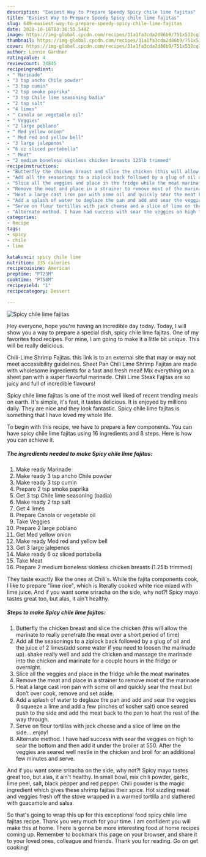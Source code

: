 ```yaml
---
description: "Easiest Way to Prepare Speedy Spicy chile lime fajitas"
title: "Easiest Way to Prepare Speedy Spicy chile lime fajitas"
slug: 649-easiest-way-to-prepare-speedy-spicy-chile-lime-fajitas
date: 2020-10-18T03:36:55.548Z
image: https://img-global.cpcdn.com/recipes/31a1fa3cda2d86b9/751x532cq70/spicy-chile-lime-fajitas-recipe-main-photo.jpg
thumbnail: https://img-global.cpcdn.com/recipes/31a1fa3cda2d86b9/751x532cq70/spicy-chile-lime-fajitas-recipe-main-photo.jpg
cover: https://img-global.cpcdn.com/recipes/31a1fa3cda2d86b9/751x532cq70/spicy-chile-lime-fajitas-recipe-main-photo.jpg
author: Linnie Gardner
ratingvalue: 4
reviewcount: 34845
recipeingredient:
- " Marinade"
- "3 tsp ancho Chile powder"
- "3 tsp cumin"
- "2 tsp smoke paprika"
- "3 tsp Chile lime seasoning badia"
- "2 tsp salt"
- "4 limes"
- " Canola or vegetable oil"
- " Veggies"
- "2 large poblano"
- " Med yellow onion"
- " Med red and yellow bell"
- "3 large jalepenos"
- "6 oz sliced portabella"
- " Meat"
- "2 medium boneless skinless chicken breasts 125lb trimmed"
recipeinstructions:
- "Butterfly the chicken breast and slice the chicken (this will allow the marinate to really penetrate the meat over a short period of time)"
- "Add all the seasonings to a ziplock back followed by a glug of oil and the juice of 2 limes(add some water if you need to loosen the marinade up). shake really well and add the chicken and massage the marinade into the chicken and marinate for a couple hours in the fridge or overnight."
- "Slice all the veggies and place in the fridge while the meat marinates"
- "Remove the meat and place in a strainer to remove most of the marinade"
- "Heat a large cast iron pan with some oil and quickly sear the meat but don’t over cook, remove and set aside."
- "Add a splash of water to deglaze the pan and add and sear the veggies (I squeeze a lime and add a few pinches of kosher salt) once seared push to the side and add the meat back to the pan to heat the rest of the way through."
- "Serve on flour tortillas with jack cheese and a slice of lime on the side....enjoy!"
- "Alternate method. I have had success with sear the veggies on high to sear the bottom and then add it under the broiler at 550. After the veggies are seared well nestle in the chicken and broil for an additional few minutes and serve."
categories:
- Recipe
tags:
- spicy
- chile
- lime

katakunci: spicy chile lime 
nutrition: 235 calories
recipecuisine: American
preptime: "PT23M"
cooktime: "PT58M"
recipeyield: "1"
recipecategory: Dessert

---
```



![Spicy chile lime fajitas](https://img-global.cpcdn.com/recipes/31a1fa3cda2d86b9/751x532cq70/spicy-chile-lime-fajitas-recipe-main-photo.jpg)

Hey everyone, hope you're having an incredible day today. Today, I will show you a way to prepare a special dish, spicy chile lime fajitas. One of my favorites food recipes. For mine, I am going to make it a little bit unique. This will be really delicious.

Chili-Lime Shrimp Fajitas. this link is to an external site that may or may not meet accessibility guidelines. Sheet Pan Chili Lime Shrimp Fajitas are made with wholesome ingredients for a fast and fresh meal! Mix everything on a sheet pan with a super flavorful marinade. Chili Lime Steak Fajitas are so juicy and full of incredible flavours!

Spicy chile lime fajitas is one of the most well liked of recent trending meals on earth. It's simple, it's fast, it tastes delicious. It is enjoyed by millions daily. They are nice and they look fantastic. Spicy chile lime fajitas is something that I have loved my whole life.


To begin with this recipe, we have to prepare a few components. You can have spicy chile lime fajitas using 16 ingredients and 8 steps. Here is how you can achieve it.

<!--inarticleads1-->

##### The ingredients needed to make Spicy chile lime fajitas:

1. Make ready  Marinade
1. Make ready 3 tsp ancho Chile powder
1. Make ready 3 tsp cumin
1. Prepare 2 tsp smoke paprika
1. Get 3 tsp Chile lime seasoning (badia)
1. Make ready 2 tsp salt
1. Get 4 limes
1. Prepare  Canola or vegetable oil
1. Take  Veggies
1. Prepare 2 large poblano
1. Get  Med yellow onion
1. Make ready  Med red and yellow bell
1. Get 3 large jalepenos
1. Make ready 6 oz sliced portabella
1. Take  Meat
1. Prepare 2 medium boneless skinless chicken breasts (1.25lb trimmed)


They taste exactly like the ones at Chili&#39;s. While the fajita components cook, I like to prepare &#34;lime rice&#34;, which is literally cooked white rice mixed with lime juice. And if you want some sriracha on the side, why not?! Spicy mayo tastes great too, but alas, it ain&#39;t healthy. 

<!--inarticleads2-->

##### Steps to make Spicy chile lime fajitas:

1. Butterfly the chicken breast and slice the chicken (this will allow the marinate to really penetrate the meat over a short period of time)
1. Add all the seasonings to a ziplock back followed by a glug of oil and the juice of 2 limes(add some water if you need to loosen the marinade up). shake really well and add the chicken and massage the marinade into the chicken and marinate for a couple hours in the fridge or overnight.
1. Slice all the veggies and place in the fridge while the meat marinates
1. Remove the meat and place in a strainer to remove most of the marinade
1. Heat a large cast iron pan with some oil and quickly sear the meat but don’t over cook, remove and set aside.
1. Add a splash of water to deglaze the pan and add and sear the veggies (I squeeze a lime and add a few pinches of kosher salt) once seared push to the side and add the meat back to the pan to heat the rest of the way through.
1. Serve on flour tortillas with jack cheese and a slice of lime on the side....enjoy!
1. Alternate method. I have had success with sear the veggies on high to sear the bottom and then add it under the broiler at 550. After the veggies are seared well nestle in the chicken and broil for an additional few minutes and serve.


And if you want some sriracha on the side, why not?! Spicy mayo tastes great too, but alas, it ain&#39;t healthy. In small bowl, mix chili powder, garlic, lime peel, salt, black pepper and red pepper. Chili powder is the magic ingredient which gives these shrimp fajitas their spice. Hot sizzling meat and veggies fresh off the stove wrapped in a warmed tortilla and slathered with guacamole and salsa. 

So that's going to wrap this up for this exceptional food spicy chile lime fajitas recipe. Thank you very much for your time. I am confident you will make this at home. There is gonna be more interesting food at home recipes coming up. Remember to bookmark this page on your browser, and share it to your loved ones, colleague and friends. Thank you for reading. Go on get cooking!
